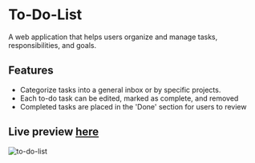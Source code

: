 # To-Do-List

A web application that helps users organize and manage tasks, responsibilities, and goals.

## Features

-   Categorize tasks into a general inbox or by specific projects.
-   Each to-do task can be edited, marked as complete, and removed
-   Completed tasks are placed in the 'Done' section for users to review

## Live preview [here](https://yiechernchuen.github.io/to-do-list/)

![to-do-list](https://github.com/yiechernchuen/to-do-list/assets/117752972/2ef53fdc-b284-4ba0-bc8e-55a7fa07c388)

